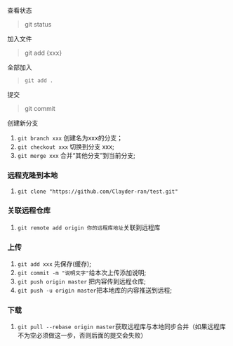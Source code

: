 查看状态
> git status  

加入文件
> git add {xxx}

全部加入
>   `git add .`

提交
> git commit

创建新分支
1. `git branch xxx` 创建名为xxx的分支；
2. `git checkout xxx` 切换到分支 xxx;
3. `git merge xxx` 合并“其他分支”到当前分支;


### 远程克隆到本地
1. `git clone "https://github.com/Clayder-ran/test.git"`

### 关联远程仓库
1. `git remote add origin 你的远程库地址`关联到远程库

### 上传
1. `git add xxx` 先保存(缓存);
2. `git commit -m "说明文字"`给本次上传添加说明;
3. `git push origin master` 把内容传到远程仓库;
3. `git push -u origin master`把本地库的内容推送到远程;

### 下载
1. `git pull --rebase origin master`获取远程库与本地同步合并（如果远程库不为空必须做这一步，否则后面的提交会失败）
